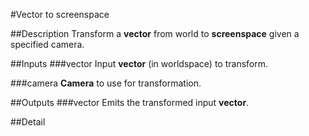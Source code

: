 #Vector to screenspace

##Description
Transform a **vector** from world to **screenspace** given a specified camera.

##Inputs
###vector
Input **vector** (in worldspace) to transform.

###camera
**Camera** to use for transformation.

##Outputs
###vector
Emits the transformed input **vector**.

##Detail

